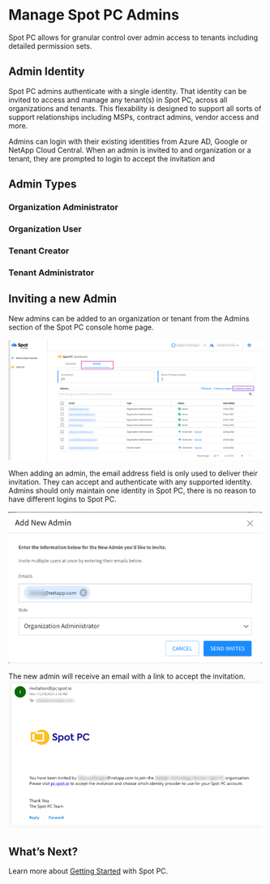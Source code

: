 <meta name="robots" content="noindex">

# Manage Spot PC Admins

Spot PC allows for granular control over admin access to tenants including detailed permission sets.

## Admin Identity
Spot PC admins authenticate with a single identity.  That identity can be invited to access and manage any tenant(s) in Spot PC, across all organizations and tenants. This flexability is designed to support all sorts of support relationships including MSPs, contract admins, vendor access and more.

Admins can login with their existing identities from Azure AD, Google or NetApp Cloud Central. When an admin is invited to and organization or a tenant, they are prompted to login to accept the invitation and

## Admin Types

### Organization Administrator

### Organization User

### Tenant Creator

### Tenant Administrator

## Inviting a new Admin
New admins can be added to an organization or tenant from the Admins section of the Spot PC console home page.  
<br><a href="https://docs.spot.io/spot-pc/_media/tutorials-manage-admins-01.png" target="_blank"><img src="/spot-pc/_media/tutorials-manage-admins-01.png" alt="Click to Enlarge" width="500"> </a>

When adding an admin, the email address field is only used to deliver their invitation.  They can accept and authenticate with any supported identity. Admins should only maintain one identity in Spot PC, there is no reason to have different logins to Spot PC.  
<br><a href="https://docs.spot.io/spot-pc/_media/tutorials-manage-admins-02.png" target="_blank"><img src="/spot-pc/_media/tutorials-manage-admins-02.png" alt="Click to Enlarge" width="500"> </a>

The new admin will receive an email with a link to accept the invitation.
<br><a href="https://docs.spot.io/spot-pc/_media/tutorials-manage-admins-03.png" target="_blank"><img src="/spot-pc/_media/tutorials-manage-admins-03.png" alt="Click to Enlarge" width="500"> </a>

## What’s Next?

Learn more about [Getting Started](spot-pc/getting-started/) with Spot PC.

